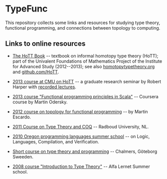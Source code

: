 TypeFunc
========
This repository collects some links and resources for studying type theory, functional programming, and connections between topology to computing.

Links to online resources
-------------------------
+ [The HoTT Book][] -- textbook on informal homotopy type theory (HoTT); 
  part of the Univalent Foundations of Mathematics Project of the Institute for Advanced Study (2012--2013); 
  see also [homotopytypetheory.org](http://homotopytypetheory.org/) and [github.com/HoTT](https://github.com/HoTT/book).

+ [2013 course at CMU on HoTT][] -- a graduate research seminar by Robert Harper with [recorded lectures][].  

+ [2013 course "Functional programming principles in Scala"][] -- Coursera course by Martin Odersky.

+ [2012 course on topology for functional programming][] -- by Martin Escardo.

+ [2011 Course on Type Theory and COQ][] -- Radboud University, NL.

+ [2010 Oregon programming languages summer school][] -- on Logic, Languages, Compilation, and Verification.

+ [Short course on type theory and programming][] -- Chalmers, Göteborg Sweeden.

+ [2008 course "Introduction to Type Theory"][] -- Alfa Lernet Summer school.



[The HoTT Book]: http://homotopytypetheory.org/book/
[2013 course at CMU on HoTT]: http://www.cs.cmu.edu/~rwh/courses/hott/
[recorded lectures]: http://scs.hosted.panopto.com/Panopto/Pages/Sessions/List.aspx#folderID="07756bb0-b872-4a4a-95b1-b77ad206dab3"
[2011 Course on Type Theory and COQ]: http://www.cs.ru.nl/~freek/courses/tt-2011/
[2010 Oregon Programming Languages Summer School]: http://www.cs.uoregon.edu/research/summerschool/summer10/curriculum.html
[Short course on type theory and programming]: http://www.cse.chalmers.se/~bengt/course/typetheory-oneweek.html
[2013 course "Functional programming principles in Scala"]: https://www.coursera.org/course/progfun
[2012 course on topology for functional programming]: http://www.cs.bham.ac.uk/~mhe/.talks/EWSCS2012/
[2008 course "Introduction to Type Theory"]: http://www.cs.ru.nl/~herman/Uruguay2008SummerSchool.html
[Notes from CMU HoTT course]: https://github.com/favonia/hott-notes
[notes directory]: https://github.com/williamdemeo/TypeFunc/tree/master/notes
[the main repository]: https://github.com/favonia/hott-notes
